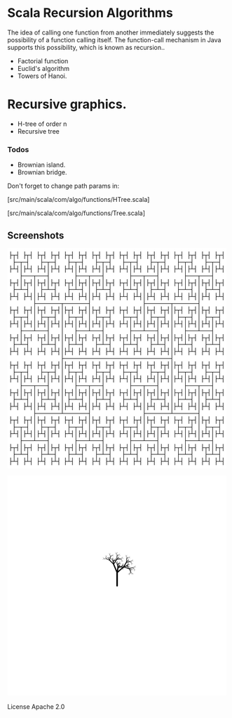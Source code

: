 # Scala Recursion Algorithms

The idea of calling one function from another immediately suggests the possibility of a function calling itself. The function-call mechanism in Java supports this possibility, which is known as recursion..

  - Factorial function
  - Euclid's algorithm
  - Towers of Hanoi.

# Recursive graphics.

  - H-tree of order n
  - Recursive tree

### Todos

 - Brownian island.
 - Brownian bridge.

Don't forget to change path params in:

[src/main/scala/com/algo/functions/HTree.scala]

[src/main/scala/com/algo/functions/Tree.scala]

## Screenshots

![N|Solid](https://raw.githubusercontent.com/snavruzov/scala_recursion/master/drawing.png?raw=true)

![N|Solid](https://raw.githubusercontent.com/snavruzov/scala_recursion/master/drawingTree.png?raw=true)

License
Apache 2.0
